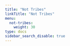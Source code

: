 ```yaml
---
title: "Not Tribes"
linkTitle: "Not Tribes"
menu:
  not-tribes:
    weight: 30
type: docs
sidebar_search_disable: true
---
```

